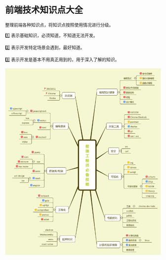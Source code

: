 # 前端技术知识点大全

整理前端各种知识点，将知识点按照使用情况进行分级。

1️⃣ 表示基础知识，必须知道，不知道无法开发。

2️⃣ 表示开发特定场景会遇到，最好知道。

3️⃣ 表示开发是基本不用真正用到的，用于深入了解的知识。

![image](./content/images/all-xmind.png)
